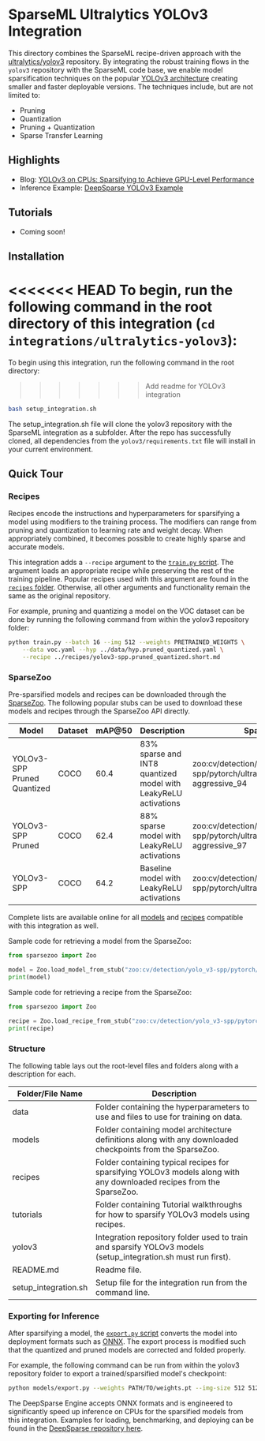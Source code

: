 <!--
Copyright (c) 2021 - present / Neuralmagic, Inc. All Rights Reserved.

Licensed under the Apache License, Version 2.0 (the "License");
you may not use this file except in compliance with the License.
You may obtain a copy of the License at

   http://www.apache.org/licenses/LICENSE-2.0

Unless required by applicable law or agreed to in writing,
software distributed under the License is distributed on an "AS IS" BASIS,
WITHOUT WARRANTIES OR CONDITIONS OF ANY KIND, either express or implied.
See the License for the specific language governing permissions and
limitations under the License.
-->

# SparseML Ultralytics YOLOv3 Integration

This directory combines the SparseML recipe-driven approach with the 
[ultralytics/yolov3](https://github.com/ultralytics/yolov3) repository.
By integrating the robust training flows in the `yolov3` repository with the SparseML code base,
we enable model sparsification techniques on the popular [YOLOv3 architecture](https://arxiv.org/abs/1804.02767)
creating smaller and faster deployable versions.
The techniques include, but are not limited to:
- Pruning
- Quantization
- Pruning + Quantization
- Sparse Transfer Learning

## Highlights

- Blog: [YOLOv3 on CPUs: Sparsifying to Achieve GPU-Level Performance](https://neuralmagic.com/blog/benchmark-yolov3-on-cpus-with-deepsparse/)
- Inference Example: [DeepSparse YOLOv3 Example](https://github.com/neuralmagic/deepsparse)

## Tutorials

- Coming soon!

## Installation

<<<<<<< HEAD
To begin, run the following command in the root directory of this integration (`cd integrations/ultralytics-yolov3`):
=======
To begin using this integration, run the following command in the root directory:
>>>>>>> Add readme for YOLOv3 integration
```bash
bash setup_integration.sh
```

The setup_integration.sh file will clone the yolov3 repository with the SparseML integration as a subfolder.
After the repo has successfully cloned,  all dependencies from the `yolov3/requirements.txt` file will install in your current environment.

## Quick Tour

### Recipes

Recipes encode the instructions and hyperparameters for sparsifying a model using modifiers to the training process.
The modifiers can range from pruning and quantization to learning rate and weight decay.
When appropriately combined, it becomes possible to create highly sparse and accurate models.

This integration adds a `--recipe` argument to the [`train.py` script](https://github.com/neuralmagic/yolov3/blob/master/train.py).
The argument loads an appropriate recipe while preserving the rest of the training pipeline.
Popular recipes used with this argument are found in the [`recipes` folder](./recipes).
Otherwise, all other arguments and functionality remain the same as the original repository.

For example, pruning and quantizing a model on the VOC dataset can be done by running the following command from within the yolov3 repository folder:
```bash
python train.py --batch 16 --img 512 --weights PRETRAINED_WEIGHTS \
    --data voc.yaml --hyp ../data/hyp.pruned_quantized.yaml \
    --recipe ../recipes/yolov3-spp.pruned_quantized.short.md
```

### SparseZoo

Pre-sparsified models and recipes can be downloaded through the [SparseZoo](https://github.com/neuralmagic/sparsezoo).
The following popular stubs can be used to download these models and recipes through the SparseZoo API directly.

| Model                       | Dataset | mAP@50 | Description                                                    | SparseZoo Stub                                                                   |
|-----------------------------|---------|--------|----------------------------------------------------------------|----------------------------------------------------------------------------------|
| YOLOv3-SPP Pruned Quantized | COCO    | 60.4   | 83% sparse and INT8 quantized model with LeakyReLU activations | zoo:cv/detection/yolo_v3-spp/pytorch/ultralytics/coco/pruned_quant-aggressive_94 |
| YOLOv3-SPP Pruned           | COCO    | 62.4   | 88% sparse model with LeakyReLU activations                    | zoo:cv/detection/yolo_v3-spp/pytorch/ultralytics/coco/pruned-aggressive_97       |
| YOLOv3-SPP                  | COCO    | 64.2   | Baseline model with LeakyReLU activations                      | zoo:cv/detection/yolo_v3-spp/pytorch/ultralytics/coco/base-none                  |

Complete lists are available online for all [models](https://sparsezoo.neuralmagic.com/tables/models/cv/detection?repo=ultralytics) and [recipes](https://sparsezoo.neuralmagic.com/tables/recipes/cv/detection?repo=ultralytics) compatible with this integration as well.

Sample code for retrieving a model from the SparseZoo:
```python
from sparsezoo import Zoo

model = Zoo.load_model_from_stub("zoo:cv/detection/yolo_v3-spp/pytorch/ultralytics/coco/pruned_quant-aggressive_94")
print(model)
```

Sample code for retrieving a recipe from the SparseZoo:
```python
from sparsezoo import Zoo

recipe = Zoo.load_recipe_from_stub("zoo:cv/detection/yolo_v3-spp/pytorch/ultralytics/coco/pruned_quant-aggressive_94/original")
print(recipe)
```

### Structure

The following table lays out the root-level files and folders along with a description for each.

| Folder/File Name     | Description                                                                                                           |
|----------------------|-----------------------------------------------------------------------------------------------------------------------|
| data                 | Folder containing the hyperparameters to use and files to use for training on data.                                   |
| models               | Folder containing model architecture definitions along with any downloaded checkpoints from the SparseZoo.            |
| recipes              | Folder containing typical recipes for sparsifying YOLOv3 models along with any downloaded recipes from the SparseZoo. |
| tutorials            | Folder containing Tutorial walkthroughs for how to sparsify YOLOv3 models using recipes.                              |
| yolov3               | Integration repository folder used to train and sparsify YOLOv3 models (setup_integration.sh must run first).         |
| README.md            | Readme file.                                                                                                          |
| setup_integration.sh | Setup file for the integration run from the command line.                                                             |

### Exporting for Inference

After sparsifying a model, the [`export.py` script](https://github.com/neuralmagic/yolov3/blob/master/models/export.py) 
converts the model into deployment formats such as [ONNX](https://onnx.ai/).
The export process is modified such that the quantized and pruned models are corrected and folded properly.

For example, the following command can be run from within the yolov3 repository folder to export a trained/sparsified model's checkpoint:
```bash
python models/export.py --weights PATH/TO/weights.pt --img-size 512 512
```

The DeepSparse Engine accepts ONNX formats and is engineered to significantly speed up inference on CPUs for the sparsified models from this integration.
Examples for loading, benchmarking, and deploying can be found in the [DeepSparse repository here](https://github.com/neuralmagic/deepsparse).
